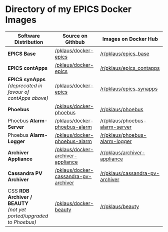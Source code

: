 # Directory of my EPICS Docker Images


| Software Distribution                                                   | Source on Githbub                        | Images on Docker Hub                |
|-------------------------------------------------------------------------|------------------------------------------|-------------------------------------|
| **EPICS Base**                                                          | [/pklaus/docker-epics][]                 | [/r/pklaus/epics\_base][]           |
| **EPICS contApps**                                                      | [/pklaus/docker-epics][]                 | [/r/pklaus/epics\_contapps][]       |
| **EPICS synApps**<br>*(deprecated in favour of contApps above)*         | [/pklaus/docker-epics][]                 | [/r/pklaus/epics\_synapps][]        |
| **Phoebus**                                                             | [/pklaus/docker-phoebus][]               | [/r/pklaus/phoebus][]               |
| Phoebus **Alarm-Server**                                                | [/pklaus/docker-phoebus-alarm][]         | [/r/pklaus/phoebus-alarm-server][]  |
| Phoebus **Alarm-Logger**                                                | [/pklaus/docker-phoebus-alarm][]         | [/r/pklaus/phoebus-alarm-logger][]  |
| **Archiver Appliance**                                                  | [/pklaus/docker-archiver-appliance][]    | [/r/pklaus/archiver-appliance][]    |
| **Cassandra PV Archiver**                                               | [/pklaus/docker-cassandra-pv-archiver][] | [/r/pklaus/cassandra-pv-archiver][] |
| CSS **RDB Archiver / BEAUTY**<br>*(not yet ported/upgraded to Phoebus)* | [/pklaus/docker-beauty][]                | [/r/pklaus/beauty][]                |


[/pklaus/docker-epics]: https://github.com/pklaus/docker-epics
[/pklaus/docker-phoebus]: https://github.com/pklaus/docker-phoebus
[/pklaus/docker-phoebus-alarm]: https://github.com/pklaus/docker-phoebus-alarm
[/pklaus/docker-archiver-appliance]: https://github.com/pklaus/docker-archiver-appliance
[/pklaus/docker-cassandra-pv-archiver]: https://github.com/pklaus/docker-cassandra-pv-archiver
[/pklaus/docker-beauty]: https://github.com/pklaus/docker-beauty

[/r/pklaus/epics\_base]: https://hub.docker.com/r/pklaus/epics_base
[/r/pklaus/epics\_contapps]: https://hub.docker.com/r/pklaus/epics_contapps
[/r/pklaus/epics\_synapps]: https://hub.docker.com/r/pklaus/epics_synapps
[/r/pklaus/phoebus]: https://hub.docker.com/r/pklaus/phoebus
[/r/pklaus/phoebus-alarm-server]: https://hub.docker.com/r/pklaus/phoebus-alarm-server
[/r/pklaus/phoebus-alarm-logger]: https://hub.docker.com/r/pklaus/phoebus-alarm-logger
[/r/pklaus/archiver-appliance]: https://hub.docker.com/r/pklaus/archiver-appliance
[/r/pklaus/cassandra-pv-archiver]: https://hub.docker.com/r/pklaus/cassandra-pv-archiver
[/r/pklaus/beauty]: https://hub.docker.com/r/pklaus/beauty
